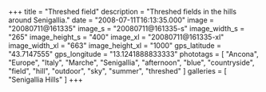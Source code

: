 +++
title = "Threshed field"
description = "Threshed fields in the hills around Senigallia."
date = "2008-07-11T16:13:35.000"
image = "20080711@161335"
image_s = "20080711@161335-s"
image_width_s = "265"
image_height_s = "400"
image_xl = "20080711@161335-xl"
image_width_xl = "663"
image_height_xl = "1000"
gps_latitude = "43.7147555"
gps_longitude = "13.1241888833333"
phototags = [ "Ancona", "Europe", "Italy", "Marche", "Senigallia", "afternoon", "blue", "countryside", "field", "hill", "outdoor", "sky", "summer", "threshed" ]
galleries = [ "Senigallia Hills" ]
+++

